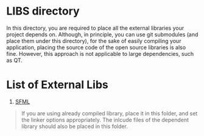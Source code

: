 # LIBS directory
In this directory, you are required to place all the external libraries your project depends on. 
Although, in principle, you can use git submodules (and place them under this directory), 
for the sake of easily compiling your application, placing the source code of the 
open source libraries is also fine. However, this approach is not applicable to
large dependencies, such as QT.



# List of External Libs

1. [SFML](https://www.sfml-dev.org/download.php)


> If you are using already compiled library, place it in this folder, and set the linker options appropriately.
> The inlcude files of the dependent library should also be placed in this folder.


